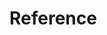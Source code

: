 <!--
Copyright 2022 Julien Blanc
Distributed under the Boost Software License, Version 1.0.
https://www.boost.org/LICENSE_1_0.txt
-->

# Reference


